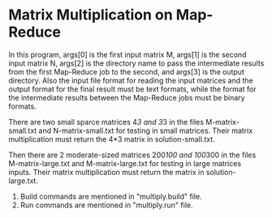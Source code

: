 # Matrix Multiplication on Map-Reduce

In this program, args[0] is the first input matrix M, args[1] is the second input matrix N, args[2] is the directory name to pass the intermediate results from the first Map-Reduce job to the second, and args[3] is the output directory. Also the input file format for reading the input matrices and the output format for the final result must be text formats, while the format for the intermediate results between the Map-Reduce jobs must be binary formats. 

There are two small sparce matrices 4*3 and 3*3 in the files M-matrix-small.txt and N-matrix-small.txt for testing in small matrices. Their matrix multiplication must return the 4*3 matrix in solution-small.txt. 

Then there are 2 moderate-sized matrices 200*100 and 100*300 in the files M-matrix-large.txt and M-matrix-large.txt for testing in large matrices inputs. Their matrix multiplication must return the matrix in solution-large.txt.

1. Build commands are mentioned in "multiply.build" file.
2. Run commands are mentioned in "multiply.run" file.
